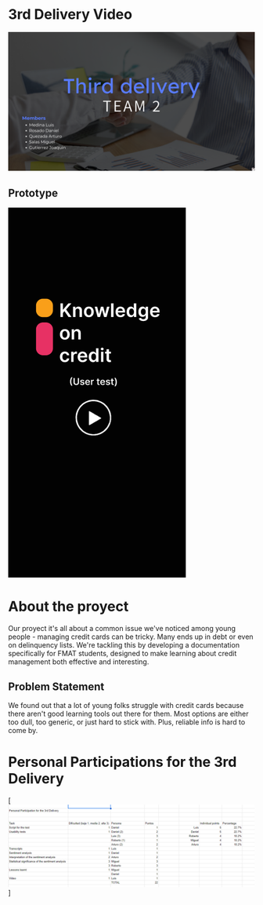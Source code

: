 # 3rd Delivery Video

[![Nombre o descripción del video](/Assets/ThirdDelivery.png)](https://drive.google.com/file/d/18ETFnoBCuniNmme2JFy9cbkzD8qx944z/view?usp=drive_link)

## Prototype

[![Nombre o descripción del video](/Assets/Prototype.png)](https://www.figma.com/proto/mjGOYql46pLBqQkoefz0mY/High-Fidelity-Prototype-(New)?node-id=0-3&t=u07O89fjw2Baz6jg-1&scaling=scale-down&page-id=0%3A1&starting-point-node-id=0%3A3)

# About the proyect

Our proyect it's all about a common issue we've noticed among young people - managing credit cards can be tricky. Many ends up in debt or even on delinquency lists. We're tackling this by developing a documentation specifically for FMAT students, designed to make learning about credit management both effective and interesting.

## Problem Statement

We found out that a lot of young folks struggle with credit cards because there aren't good learning tools out there for them. Most options are either too dull, too generic, or just hard to stick with. Plus, reliable info is hard to come by.

# Personal Participations for the 3rd Delivery
[![Personal_participations](/Assets/personal_participation_3rd_delivery.png)]

